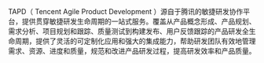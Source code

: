 
TAPD（ Tencent Agile Product Development ）源自于腾讯的敏捷研发协作平台，提供贯穿敏捷研发生命周期的一站式服务。覆盖从产品概念形成、产品规划、需求分析、项目规划和跟踪、质量测试到构建发布、用户反馈跟踪的产品研发全生命周期，提供了灵活的可定制化应用和强大的集成能力，帮助研发团队有效地管理需求、资源、进度和质量，规范和改进产品研发过程，提高研发效率和产品质量。



